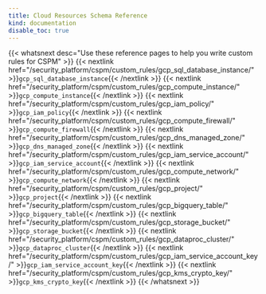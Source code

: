 ```yaml
---
title: Cloud Resources Schema Reference
kind: documentation
disable_toc: true
---
```


{{< whatsnext desc="Use these reference pages to help you write custom rules for CSPM" >}}
    {{< nextlink href="/security_platform/cspm/custom_rules/gcp_sql_database_instance/" >}}`gcp_sql_database_instance`{{< /nextlink >}}
    {{< nextlink href="/security_platform/cspm/custom_rules/gcp_compute_instance/" >}}`gcp_compute_instance`{{< /nextlink >}}
    {{< nextlink href="/security_platform/cspm/custom_rules/gcp_iam_policy/" >}}`gcp_iam_policy`{{< /nextlink >}}
    {{< nextlink href="/security_platform/cspm/custom_rules/gcp_compute_firewall/" >}}`gcp_compute_firewall`{{< /nextlink >}}
    {{< nextlink href="/security_platform/cspm/custom_rules/gcp_dns_managed_zone/" >}}`gcp_dns_managed_zone`{{< /nextlink >}}
    {{< nextlink href="/security_platform/cspm/custom_rules/gcp_iam_service_account/" >}}`gcp_iam_service_account`{{< /nextlink >}}
    {{< nextlink href="/security_platform/cspm/custom_rules/gcp_compute_network/" >}}`gcp_compute_network`{{< /nextlink >}}
    {{< nextlink href="/security_platform/cspm/custom_rules/gcp_project/" >}}`gcp_project`{{< /nextlink >}}
    {{< nextlink href="/security_platform/cspm/custom_rules/gcp_bigquery_table/" >}}`gcp_bigquery_table`{{< /nextlink >}}
    {{< nextlink href="/security_platform/cspm/custom_rules/gcp_storage_bucket/" >}}`gcp_storage_bucket`{{< /nextlink >}}
    {{< nextlink href="/security_platform/cspm/custom_rules/gcp_dataproc_cluster/" >}}`gcp_dataproc_cluster`{{< /nextlink >}}
    {{< nextlink href="/security_platform/cspm/custom_rules/gcp_iam_service_account_key/" >}}`gcp_iam_service_account_key`{{< /nextlink >}}
    {{< nextlink href="/security_platform/cspm/custom_rules/gcp_kms_crypto_key/" >}}`gcp_kms_crypto_key`{{< /nextlink >}}
{{< /whatsnext >}}
